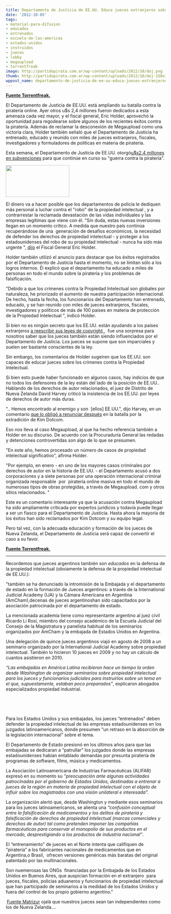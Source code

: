 ```yaml
---
title: Departamento de Justicia de EE.UU. Educa jueces extranjeros sobre piratería
date: '2012-10-05'
tags:
- material-para-difusion
- educados
- entrenados
- escuela-de-las-americas
- estados-unidos
- instruidos
- jueces
- lobby
- megaupload
- torrentfreak
image: http://partidopirata.com.ar/wp-content/uploads/2012/10/doj.png
thumb: http://partidopirata.com.ar/wp-content/uploads/2012/10/doj-150x100.png
wppost_name: departamento-de-justicia-de-ee-uu-educa-jueces-extranjeros-sobre-pirateria
---
```


<strong><a href="https://torrentfreak.com/justice-department-educates-foreign-judges-on-piracy-issues-121005/" target="_blank">Fuente Torrentfreak.</a></strong>

El Departamento de Justicia de EE.UU. está ampliando su batalla contra la piratería online. Ayer otros u$s 2,4 millones fueron dedicados a esta amenaza cada vez mayor, y el fiscal general, Eric Holder, aprovechó la oportunidad para regodearse sobre algunos de los recientes éxitos contra la piratería. Además de reclamar la desconexión de Megaupload como una victoria clara, Holder también señaló que el Departamento de Justicia ha entrenado, educado y reunido con miles de jueces extranjeros, fiscales, investigadores y formuladores de políticas en materia de piratería.

Esta semana, el Departamento de Justicia de EE.UU. otorgó<a href="http://www.justice.gov/opa/pr/2012/October/12-ag-1198.html">u$s2.4 millones en subvenciones</a> para que continúe en curso su "guerra contra la piratería".

<a href="http://partidopirata.com.ar/wp-content/uploads/2012/10/doj.png"><img class="alignright size-full wp-image-6742" title="Departamento de Justicia de EE.UU." src="http://partidopirata.com.ar/wp-content/uploads/2012/10/doj.png" alt="" width="200" height="100" /></a>

El dinero va a hacer posible que los departamentos de policía le dediquen más personal a luchar contra el "robo" de la propiedad intelectual , y a contrarrestar la reclamada devastación de las vidas individuales y las empresas legítimas que viene con él.
"Sin duda, estas nuevas inversiones llegan en un momento crítico. A medida que nuestro país continúa recuperándose de una  generación de desafíos económicos, la necesidad de defender los derechos de propiedad intelectual - y proteger a los estadounidenses del robo de su propiedad intelectual - nunca ha sido más urgente ", <a href="http://www.justice.gov/iso/opa/ag/speeches/2012/ag-speech-121003.html">dijo</a> el Fiscal General Eric Holder.

Holder también utilizó el anuncio para destacar que los éxitos registrados por el Departamento de Justicia hasta el momento, no se limitan sólo a los logros internos. Él explicó que el departamento ha educado a miles de personas en todo el mundo sobre la piratería y los problemas de falsificación.

"Debido a que los crímenes contra la Propiedad Intelectual son globales por naturaleza, he priorizado el aumento de nuestra participación internacional. De hecho, hasta la fecha, los funcionarios del Departamento han entrenado, educado, y se han reunido con miles de jueces extranjeros, fiscales, investigadores y políticos de más de 100 países en materia de protección de la Propiedad Intelectual ", indicó Holder.

Si bien no es ningún secreto que los EE.UU. están ayudando a los países extranjeros <a href="http://boingboing.net/2010/12/03/wikileaks-cables-rev.html">a reescribir sus leyes de copyright </a>,  fue una sorpresa para nosotros saber que los jueces también están siendo influenciados por el Departamento de Justicia. Los jueces se supone que son imparciales y suelen ser bastante conscientes de la ley.

Sin embargo, los comentarios de Holder sugeiren que los EE.UU. son capaces de educar jueces sobre los crímenes contra la Propiedad Intelectual.

Si bien esto puede haber funcionado en algunos casos, hay indicios de que no todos los defensores de la ley están del lado de la posición de EE.UU.. Hablando de los derechos de autor relacionados, el juez de Distrito de Nueva Zelanda David Harvey criticó la insistencia de los EE.UU. por leyes de derechos de autor más duras.

".. Hemos encontrado al enemigo y son  [ellos] EE.UU.", dijo Harvey, en un comentario <a href="http://torrentfreak.com/dotcom-extradition-judge-steps-down-after-u-s-enemy-comment-120718/">que lo obligó a renunciar después</a> en la batalla por la extradición de Kim Dotcom.

Eso nos lleva al caso Megaupload, al que ha hecho referencia también a Holder en su discurso. De acuerdo con la Procuraduría General las redadas y detenciones controvertidas son algo de lo que se presumen.

"En este año, hemos procesado un número de casos de propiedad intelectual significativo", afirma Holder.

"Por ejemplo, en enero - en uno de los mayores casos criminales por derechos de autor en la historia de EE.UU. - el Departamento acusó a dos corporaciones y a siete personas por una operación internacional criminal organizada responsable  por  piratería online masiva en todo el mundo de numerosas tipos de obras protegidas, a través de Megaupload. com y otros sitios relacionados. "

Este es un comentario interesante ya que la acusación contra Megaupload ha sido ampliamente criticada por expertos jurídicos y todavía puede llegar a ser un fiasco para el Departamento de Justicia. Hasta ahora la mayoría de los éxitos han sido reclamados por Kim Dotcom y su equipo legal.

Pero tal vez, con la adecuada educación y formación de los jueces de Nueva Zelanda, el Departamento de Justicia será capaz de convertir el caso a su favor.

<strong><a href="https://torrentfreak.com/justice-department-educates-foreign-judges-on-piracy-issues-121005/" target="_blank">Fuente Torrentfreak.</a></strong>

<hr />

Recordemos que jueces argentinos también son <em>educados</em> en la defensa de la propiedad intelectual (obviamente la defensa de la propiedad intelectual de EE.UU.):

"también se ha denunciado la intromisión de la Embajada y el departamento de estado en la formación de Jueces argentinos: a través de la International Judicial Academy (IJA) y la Cámara Americana en Argentina (AmCham),decenas de jueces argentinoshan sido capacitados por la asociación patrocinada por el departamento de estado.<code></code>

La mencionada academia tiene como representante argentino al juez civil Ricardo Li Rosi, miembro del consejo académico de la Escuela Judicial del Consejo de la Magistratura y panelista habitual de los seminarios organizados por AmCham y la embajada de Estados Unidos en Argentina.

Una delegación de quince jueces argentinos viajó en agosto de 2008 a un seminario organizado por la International Judicial Academy sobre propiedad intelectual. También lo hicieron 10 jueces en 2009 y no hay un cálculo de cuantos asistieron en 2010.

<em>“Las embajadas en América Latina recibieron hace un tiempo la orden desde Washington de organizar seminarios sobre propiedad intelectual para los jueces y funcionarios judiciales para instruirlos sobre un tema en el que, supuestamente, estaban poco preparados”</em>, explicaron abogados especializados propiedad industrial.

&nbsp;

&nbsp;

Para los Estados Unidos y sus embajadas, los jueces “entrenados” deben defender la propiedad intelectual de las empresas estadounidenses en los juzgados latinoamericanos, donde presumen “un retraso en la absorción de la legislación internacional” sobre el tema.

El Departamento de Estado presionó en los últimos años para que las embajadas se dedicaran a “patrullar” los juzgados donde las empresas estadounidenses habían entablado demandas por presunta piratería de programas de software, films, música y medicamentos.

La Asociación Latinoamericana de Industrias Farmacéuticas (ALIFAR) expresó en su momento su <em>“preocupación ante algunas actividades patrocinadas por el gobierno de Estados Unidos, destinadas a entrenar a jueces de la región en materia de propiedad intelectual con el objeto de influir sobre los magistrados con una visión unilateral e interesada”.</em>

La organización alertó que, desde Washington y mediante esos seminarios para los jueces latinoamericanos, se alienta una <em>“confusión conceptual entre la falsificación de medicamentos y los delitos de piratería y falsificación de derechos de propiedad intelectual (marcas comerciales y derechos de autor) tal como pretenden imponer las compañías farmacéuticas para conservar el monopolio de sus productos en el mercado, desprestigiando a los productos de industria nacional”</em>.

El “entrenamiento” de jueces en el Norte intenta que califiquen de “piratería” a los fabricantes nacionales de medicamentos que en Argentina,o Brasil,  ofrecen versiones genéricas más baratas del original patentado por las multinacionales.

Son nuemerosas las ONGs  financiadas por la Embajada de los Estados Unidos en Buenos Aires, que auspician formación en el extranjero  para jueces, fiscales, policias aduaneros y funcionarios de propiedad intelectual que han participado de seminarios a la medidad de los Estados Unidos y fuera del control de los propio gobierno argentino."

<strong> </strong><a href="http://www.matrizur.org/index.php?option=com_content&amp;view=article&amp;id=9865" target="_blank">Fuente Matrizur</a> ojalá que nuestros jueces sean tan independientes como los de Nueva Zelanda....
